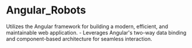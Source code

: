 # Angular_Robots
Utilizes the Angular framework for building a modern, efficient, and maintainable web application.   - Leverages Angular's two-way data binding and component-based architecture for seamless interaction.
